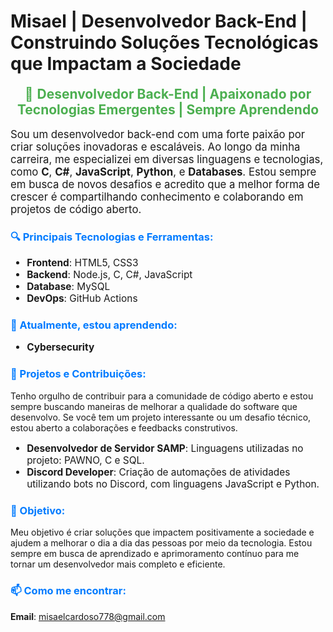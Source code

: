# Misael | Desenvolvedor Back-End | Construindo Soluções Tecnológicas que Impactam a Sociedade

<div style="text-align: center; font-size: 1.5em; color: #4CAF50;">
    🚀 <strong>Desenvolvedor Back-End | Apaixonado por Tecnologias Emergentes | Sempre Aprendendo</strong>
</div>

<p style="font-size: 1.2em;">Sou um desenvolvedor back-end com uma forte paixão por criar soluções inovadoras e escaláveis. Ao longo da minha carreira, me especializei em diversas linguagens e tecnologias, como <strong>C</strong>, <strong>C#</strong>, <strong>JavaScript</strong>, <strong>Python</strong>, e <strong>Databases</strong>. Estou sempre em busca de novos desafios e acredito que a melhor forma de crescer é compartilhando conhecimento e colaborando em projetos de código aberto.</p>

<h3 style="color: #007bff;">🔍 Principais Tecnologias e Ferramentas:</h3>
<ul style="font-size: 1.1em;">
    <li><strong>Frontend</strong>: HTML5, CSS3</li>
    <li><strong>Backend</strong>: Node.js, C, C#, JavaScript</li>
    <li><strong>Database</strong>: MySQL</li>
    <li><strong>DevOps</strong>: GitHub Actions</li>
</ul>

<h3 style="color: #007bff;">🌱 Atualmente, estou aprendendo:</h3>
<ul style="font-size: 1.1em;">
    <li><strong>Cybersecurity</strong></li>
</ul>

<h3 style="color: #007bff;">🔧 Projetos e Contribuições:</h3>
<p>Tenho orgulho de contribuir para a comunidade de código aberto e estou sempre buscando maneiras de melhorar a qualidade do software que desenvolvo. Se você tem um projeto interessante ou um desafio técnico, estou aberto a colaborações e feedbacks construtivos.</p>

<ul style="font-size: 1.1em;">
    <li><strong>Desenvolvedor de Servidor SAMP</strong>: Linguagens utilizadas no projeto: PAWNO, C e SQL.</li>
    <li><strong>Discord Developer</strong>: Criação de automações de atividades utilizando bots no Discord, com linguagens JavaScript e Python.</li>
</ul>

<h3 style="color: #007bff;">🎯 Objetivo:</h3>
<p>Meu objetivo é criar soluções que impactem positivamente a sociedade e ajudem a melhorar o dia a dia das pessoas por meio da tecnologia. Estou sempre em busca de aprendizado e aprimoramento contínuo para me tornar um desenvolvedor mais completo e eficiente.</p>

<h3 style="color: #007bff;">📫 Como me encontrar:</h3>
<p><strong>Email</strong>: <a href="mailto:misaelcardoso778@gmail.com">misaelcardoso778@gmail.com</a></p>

